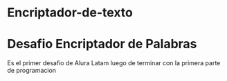 # Encriptador-de-texto
<h1>Desafio Encriptador de Palabras</h1>
Es el primer desafio de Alura Latam luego de terminar con la primera parte
de programacion
